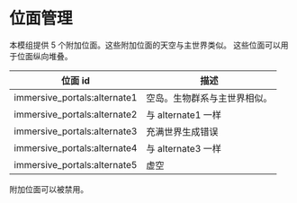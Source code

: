 # 位面管理

本模组提供 5 个附加位面。这些附加位面的天空与主世界类似。
这些位面可以用于位面纵向堆叠。

|位面 id|描述|
|-|-|
|immersive_portals:alternate1| 空岛。生物群系与主世界相似。|
|immersive_portals:alternate2| 与 alternate1 一样|
|immersive_portals:alternate3| 充满世界生成错误|
|immersive_portals:alternate4| 与 alternate3 一样|
|immersive_portals:alternate5| 虚空|

附加位面可以被禁用。
